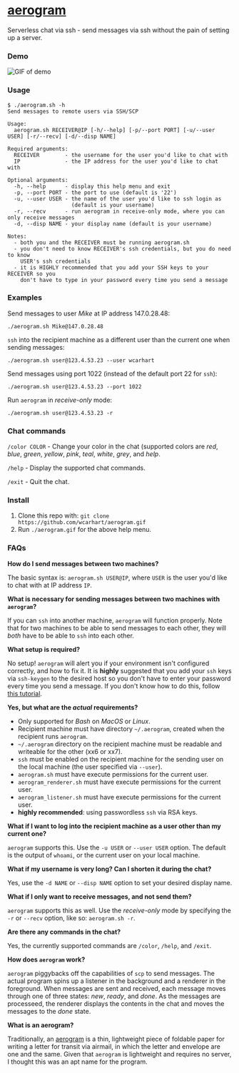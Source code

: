 # [aerogram](https://en.wikipedia.org/wiki/Aerogram)
Serverless chat via ssh - send messages via ssh without the pain of setting up a server.

### Demo
![GIF of demo](demo.gif)

### Usage
```
$ ./aerogram.sh -h
Send messages to remote users via SSH/SCP

Usage:
  aerogram.sh RECEIVER@IP [-h/--help] [-p/--port PORT] [-u/--user USER] [-r/--recv] [-d/--disp NAME]

Required arguments:
  RECEIVER        - the username for the user you'd like to chat with
  IP              - the IP address for the user you'd like to chat with

Optional arguments:
  -h, --help      - display this help menu and exit
  -p, --port PORT - the port to use (default is '22')
  -u, --user USER - the name of the user you'd like to ssh login as 
                    (default is your username)
  -r, --recv      - run aerogram in receive-only mode, where you can only receive messages
  -d, --disp NAME - your display name (default is your username)

Notes:
  - both you and the RECEIVER must be running aerogram.sh
  - you don't need to know RECEIVER's ssh credentials, but you do need to know
    USER's ssh credentials
  - it is HIGHLY recommended that you add your SSH keys to your RECEIVER so you
    don't have to type in your password every time you send a message
```

### Examples
Send messages to user *Mike* at IP address 147.0.28.48:
```
./aerogram.sh Mike@147.0.28.48
```
`ssh` into the recipient machine as a different user than the current one when sending messages:
```
./aerogram.sh user@123.4.53.23 --user wcarhart
```
Send messages using port 1022 (instead of the default port 22 for `ssh`):
```
./aerogram.sh user@123.4.53.23 --port 1022
```
Run `aerogram` in *receive-only* mode:
```
./aerogram.sh user@123.4.53.23 -r
```

### Chat commands
`/color COLOR` - Change your color in the chat (supported colors are *red*, *blue*, *green*, *yellow*, *pink*, *teal*, *white*, *grey*, and *help*.

`/help` - Display the supported chat commands.

`/exit` - Quit the chat.

### Install
1. Clone this repo with: `git clone https://github.com/wcarhart/aerogram.gif`
2. Run `./aerogram.gif` for the above help menu.

### FAQs
**How do I send messages between two machines?**

The basic syntax is: `aerogram.sh USER@IP`, where `USER` is the user you'd like to chat with at IP address `IP`.

**What is necessary for sending messages between two machines with `aerogram`?**

If you can `ssh` into another machine, `aerogram` will function properly. Note that for two machines to be able to send messages to each other, they will *both* have to be able to `ssh` into each other.

**What setup is required?**

No setup! `aerogram` will alert you if your environment isn't configured correctly, and how to fix it. It is **highly** suggested that you add your `ssh` keys via `ssh-keygen` to the desired host so you don't have to enter your password every time you send a message. If you don't know how to do this, follow [this tutorial](https://askubuntu.com/a/46935/838525).

**Yes, but what are the *actual* requirements?**
* Only supported for *Bash* on *MacOS* or *Linux*.
* Recipient machine must have directory `~/.aerogram`, created when the recipient runs `aerogram`.
* `~/.aerogram` directory on the recipient machine must be readable and writeable for the other (xx6 or xx7).
* `ssh` must be enabled on the recipient machine for the sending user on the local machine (the user specified via `--user`).
* `aerogram.sh` must have execute permissions for the current user.
* `aerogram_renderer.sh` must have execute permissions for the current user.
* `aerogram_listener.sh` must have execute permissions for the current user.
* **highly recommended**: using passwordless `ssh` via RSA keys.

**What if I want to log into the recipient machine as a user other than my current one?**

`aerogram` supports this. Use the `-u USER` or `--user USER` option. The default is the output of `whoami`, or the current user on your local machine.

**What if my username is very long? Can I shorten it during the chat?**

Yes, use the `-d NAME` or `--disp NAME` option to set your desired display name.

**What if I only want to receive messages, and not send them?**

`aerogram` supports this as well. Use the *receive-only* mode by specifying the `-r` or `--recv` option, like so: `aerogram.sh -r`.

**Are there any commands in the chat?**

Yes, the currently supported commands are `/color`, `/help`, and `/exit`.

**How does `aerogram` work?**

`aerogram` piggybacks off the capabilities of `scp` to send messages. The actual program spins up a listener in the background and a renderer in the foreground. When messages are sent and received, each message moves through one of three states: *new*, *ready*, and *done*. As the messages are processeed, the renderer displays the contents in the chat and moves the messages to the *done* state.

**What is an aerogram?**

Traditionally, an [aerogram](https://en.wikipedia.org/wiki/Aerogram) is a thin, lightweight piece of foldable paper for writing a letter for transit via airmail, in which the letter and envelope are one and the same. Given that `aerogram` is lightweight and requires no server, I thought this was an apt name for the program.
